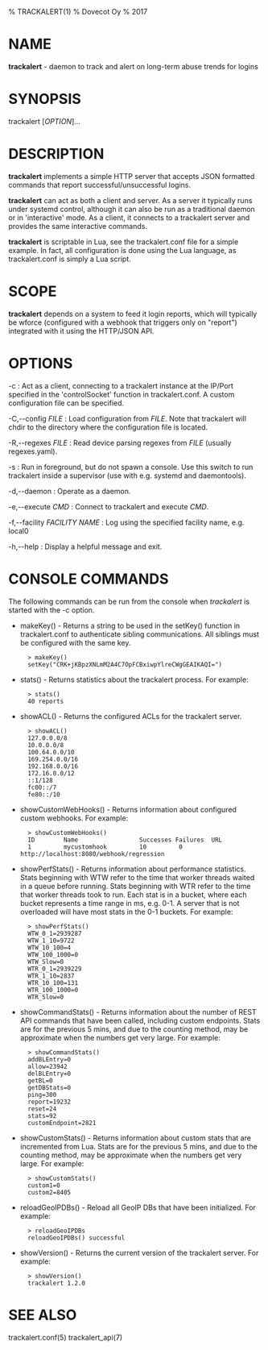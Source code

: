 % TRACKALERT(1)
% Dovecot Oy
% 2017

# NAME
**trackalert** - daemon to track and alert on long-term abuse trends
for logins

# SYNOPSIS
trackalert [*OPTION*]... 

# DESCRIPTION
**trackalert** implements a simple HTTP server that accepts JSON
formatted commands that report successful/unsuccessful logins.

**trackalert** can act as both a client and server. As a server it
typically runs under systemd control, although it can also be run as a
traditional daemon or in 'interactive' mode. As a client, it connects
to a trackalert server and provides the same interactive commands.

**trackalert** is scriptable in Lua, see the trackalert.conf file for
a simple example. In fact, all configuration is done using the Lua
language, as trackalert.conf is simply a Lua script.

# SCOPE
**trackalert** depends on a system to feed it login reports, which
will typically be wforce (configured with a webhook that triggers only
on "report") integrated with it using the HTTP/JSON API.

# OPTIONS
-c 
:    Act as a client, connecting to a trackalert instance at the IP/Port 
     specified in the 'controlSocket' function in trackalert.conf. A
     custom configuration file can be specified.

-C,--config *FILE*
:    Load configuration from *FILE*. Note that trackalert will chdir
	 to the directory where the configuration file is located.

-R,--regexes *FILE*
:    Read device parsing regexes from *FILE* (usually regexes.yaml).

-s
:    Run in foreground, but do not spawn a console. Use this switch to run
     trackalert inside a supervisor (use with e.g. systemd and daemontools).

-d,--daemon
:    Operate as a daemon.

-e,--execute *CMD*
:    Connect to trackalert and execute *CMD*.

-f,--facility *FACILITY NAME*
:    Log using the specified facility name, e.g. local0

-h,--help
:    Display a helpful message and exit.


# CONSOLE COMMANDS

The following commands can be run from the console when *trackalert* is
started with the -c option.

* makeKey() - Returns a string to be used in the setKey() function in
  trackalert.conf to authenticate sibling communications. All siblings
  must be configured with the same key.

		> makeKey()
		setKey("CRK+jKBpzXNLmM2A4C7OpFCBxiwpYlreCWgGEAIKAQI=")


* stats() - Returns statistics about the trackalert process. For example:

		> stats()
		40 reports

* showACL() - Returns the configured ACLs for the trackalert server.

		> showACL()
		127.0.0.0/8
		10.0.0.0/8
		100.64.0.0/10
		169.254.0.0/16
		192.168.0.0/16
		172.16.0.0/12
		::1/128
		fc00::/7
		fe80::/10

* showCustomWebHooks() - Returns information about configured custom
  webhooks. For example:

		> showCustomWebHooks()
		ID        Name                 Successes Failures  URL
		1         mycustomhook         10         0         http://localhost:8080/webhook/regression

* showPerfStats() - Returns information about performance
  statistics. Stats beginning with WTW refer to the time that worker
  threads waited in a queue before running. Stats beginning with WTR
  refer to the time that worker threads took to run. Each stat is in a
  bucket, where each bucket represents a time range in ms,
  e.g. 0-1. A server that is not overloaded will have most stats in
  the 0-1 buckets. For example:

		> showPerfStats()
		WTW_0_1=2939287
		WTW_1_10=9722
		WTW_10_100=4
		WTW_100_1000=0
		WTW_Slow=0
		WTR_0_1=2939229
		WTR_1_10=2837
		WTR_10_100=131
		WTR_100_1000=0
		WTR_Slow=0

* showCommandStats() - Returns information about the number of REST
  API commands that have been called, including custom
  endpoints. Stats are for the previous 5 mins, and due to the
  counting method, may be approximate when the numbers get very
  large. For example:

        > showCommandStats()
        addBLEntry=0
        allow=23942
        delBLEntry=0
        getBL=0
        getDBStats=0
        ping=300
        report=19232
        reset=24
        stats=92
        customEndpoint=2821

* showCustomStats() - Returns information about custom stats that are
  incremented from Lua. Stats are for the previous 5 mins, and due to
  the counting method, may be approximate when the numbers get very
  large. For example:

        > showCustomStats()
        custom1=0
        custom2=8405

* reloadGeoIPDBs() - Reload all GeoIP DBs that have been
initialized. For example:

		> reloadGeoIPDBs
		reloadGeoIPDBs() successful

* showVersion() - Returns the current version of the trackalert
  server. For example:

		> showVersion()
		trackalert 1.2.0


# SEE ALSO
trackalert.conf(5) trackalert_api(7)

